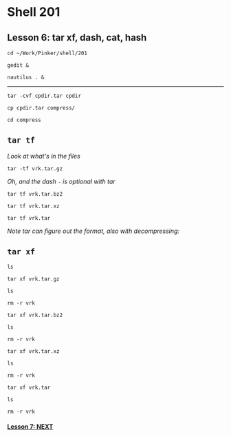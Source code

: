 # Shell 201
## Lesson 6: tar xf, dash, cat, hash

`cd ~/Work/Pinker/shell/201`

`gedit &`

`nautilus . &`
___

`tar -cvf cpdir.tar cpdir`

`cp cpdir.tar compress/`

`cd compress`

## `tar tf`

*Look at what's in the files*

`tar -tf vrk.tar.gz`

*Oh, and the dash* `-` *is optional with tar*

`tar tf vrk.tar.bz2`

`tar tf vrk.tar.xz`

`tar tf vrk.tar`

*Note tar can figure out the format, also with decompressing:*

## `tar xf`

`ls`

`tar xf vrk.tar.gz`

`ls`

`rm -r vrk`

`tar xf vrk.tar.bz2`

`ls`

`rm -r vrk`

`tar xf vrk.tar.xz`

`ls`

`rm -r vrk`

`tar xf vrk.tar`

`ls`

`rm -r vrk`

#### [Lesson 7: NEXT](https://github.com/inkVerb/pinker/blob/master/201-shell/Lesson-07.md)
